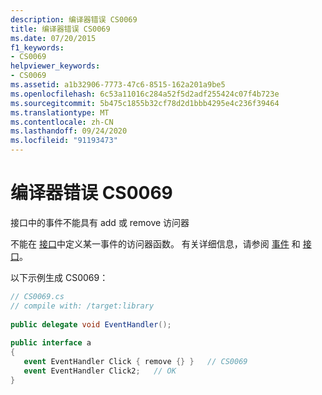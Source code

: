 ```yaml
---
description: 编译器错误 CS0069
title: 编译器错误 CS0069
ms.date: 07/20/2015
f1_keywords:
- CS0069
helpviewer_keywords:
- CS0069
ms.assetid: a1b32906-7773-47c6-8515-162a201a9be5
ms.openlocfilehash: 6c53a11016c284a52f5d2adf255424c07f4b723e
ms.sourcegitcommit: 5b475c1855b32cf78d2d1bbb4295e4c236f39464
ms.translationtype: MT
ms.contentlocale: zh-CN
ms.lasthandoff: 09/24/2020
ms.locfileid: "91193473"
---
```

# <a name="compiler-error-cs0069"></a>编译器错误 CS0069

接口中的事件不能具有 add 或 remove 访问器  
  
 不能在 [接口](../language-reference/keywords/interface.md)中定义某一事件的访问器函数。 有关详细信息，请参阅 [事件](../programming-guide/events/index.md) 和 [接口](../programming-guide/interfaces/index.md)。  
  
 以下示例生成 CS0069：  
  
```csharp  
// CS0069.cs  
// compile with: /target:library  
  
public delegate void EventHandler();  
  
public interface a  
{  
   event EventHandler Click { remove {} }   // CS0069  
   event EventHandler Click2;   // OK  
}  
```
